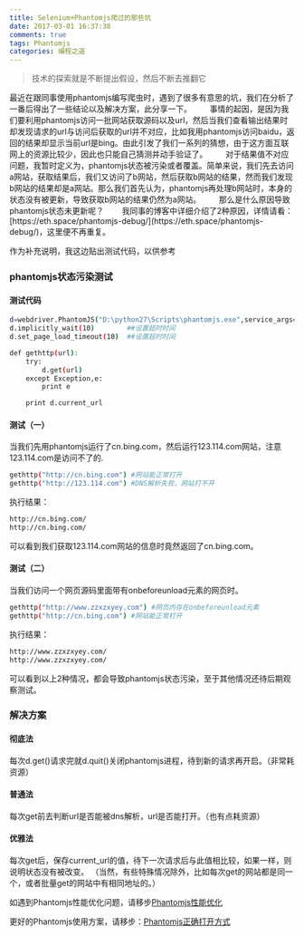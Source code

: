 ```yaml
---
title: Selenium+Phantomjs爬过的那些坑
date: 2017-03-01 16:37:38
comments: true
tags: Phantomjs
categories: 编程之道
---
```

<blockquote class="blockquote-center">技术的探索就是不断提出假设，然后不断去推翻它</blockquote>
最近在跟同事使用phantomjs编写爬虫时，遇到了很多有意思的坑，我们在分析了一番后得出了一些结论以及解决方案，此分享一下。
	<!--more -->
　　事情的起因，是因为我们要利用phantomjs访问一批网站获取源码以及url，然后当我们查看输出结果时却发现请求的url与访问后获取的url并不对应，比如我用phantomjs访问baidu，返回的结果却显示当前url是bing。由此引发了我们一系列的猜想，由于这方面互联网上的资源比较少，因此也只能自己猜测并动手验证了。
　　对于结果值不对应问题，我暂时定义为，phantomjs状态被污染或者覆盖。简单来说，我们先去访问a网站，获取结果后，我们又访问了b网站，然后获取b网站的结果，然而我们发现b网站的结果却是a网站。那么我们首先认为，phantomjs再处理b网站时，本身的状态没有被更新，导致获取b网站的结果仍然为a网站。
　　那么是什么原因导致phantomjs状态未更新呢？
　　我同事的博客中详细介绍了2种原因，详情请看：[https://eth.space/phantomjs-debug/](https://eth.space/phantomjs-debug/)，这里便不再重复。

作为补充说明，我这边贴出测试代码，以供参考

### phantomjs状态污染测试

#### 测试代码
```bash
d=webdriver.PhantomJS("D:\python27\Scripts\phantomjs.exe",service_args=['--load-images=no','--disk-cache=yes'])
d.implicitly_wait(10)        ##设置超时时间
d.set_page_load_timeout(10)  ##设置超时时间

def gethttp(url):
    try:
        d.get(url)
    except Exception,e:
        print e

    print d.current_url

```
#### 测试（一）
当我们先用phantomjs运行了cn.bing.com，然后运行123.114.com网站，注意123.114.com是访问不了的.
```bash
gethttp("http://cn.bing.com") #网站能正常打开
gethttp("http://123.114.com") #DNS解析失败，网站打不开
```
执行结果：
```bash
http://cn.bing.com/
http://cn.bing.com/
```
可以看到我们获取123.114.com网站的信息时竟然返回了cn.bing.com。

#### 测试（二）
当我们访问一个网页源码里面带有onbeforeunload元素的网页时。
```bash
gethttp("http://www.zzxzxyey.com") #网页内存在onbeforeunload元素
gethttp("http://cn.bing.com") #网站能正常打开
```
执行结果：
```bash
http://www.zzxzxyey.com/
http://www.zzxzxyey.com/
```
可以看到以上2种情况，都会导致phantomjs状态污染，至于其他情况还待后期观察测试。

### 解决方案

#### 彻底法
每次d.get()请求完就d.quit()关闭phantomjs进程，待到新的请求再开启。（非常耗资源）

#### 普通法
每次get前去判断url是否能被dns解析，url是否能打开。（也有点耗资源）

#### 优雅法
每次get后，保存current_url的值，待下一次请求后与此值相比较，如果一样，则说明状态没有被改变。
（当然，有些特殊情况除外，比如每次get的网站都是同一个，或者批量get的网站中有相同地址的。）

如遇到Phantomjs性能优化问题，请移步[Phantomjs性能优化](http://thief.one/2017/03/01/Phantomjs%E6%80%A7%E8%83%BD%E4%BC%98%E5%8C%96/)

更好的Phantomjs使用方案，请移步：[Phantomjs正确打开方式](http://thief.one/2017/03/31/Phantomjs正确打开方式/)
